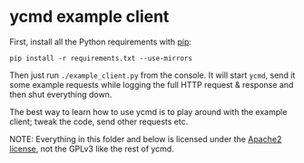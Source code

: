 # ycmd example client

First, install all the Python requirements with [pip][]:

```
pip install -r requirements.txt --use-mirrors
```

Then just run `./example_client.py` from the console. It will start `ycmd`, send
it some example requests while logging the full HTTP request & response and then
shut everything down.

The best way to learn how to use ycmd is to play around with the example client;
tweak the code, send other requests etc.

NOTE: Everything in this folder and below is licensed under the [Apache2
license][apache], not the GPLv3 like the rest of ycmd.

[pip]: http://pip.readthedocs.org/en/latest/
[apache]: http://www.apache.org/licenses/LICENSE-2.0
